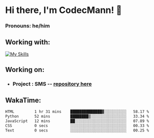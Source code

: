 # Hi there, I'm CodecMann! 👋

### Pronouns: he/him


## Working with:
[![My Skills](https://skillicons.dev/icons?i=kotlin,nodejs,django,python,bots&theme=dark)](https://skillicons.dev)


## Working on:
- ### Project : SMS -- [repository here](https://github.com/NikeStyleProject/project-sms)

## WakaTime:

<!--START_SECTION:waka-->

```txt
HTML         1 hr 31 mins    ██████████████▓░░░░░░░░░░   58.17 %
Python       52 mins         ████████▒░░░░░░░░░░░░░░░░   33.34 %
JavaScript   12 mins         ██░░░░░░░░░░░░░░░░░░░░░░░   07.89 %
CSS          0 secs          ░░░░░░░░░░░░░░░░░░░░░░░░░   00.33 %
Text         0 secs          ░░░░░░░░░░░░░░░░░░░░░░░░░   00.25 %
```

<!--END_SECTION:waka-->
